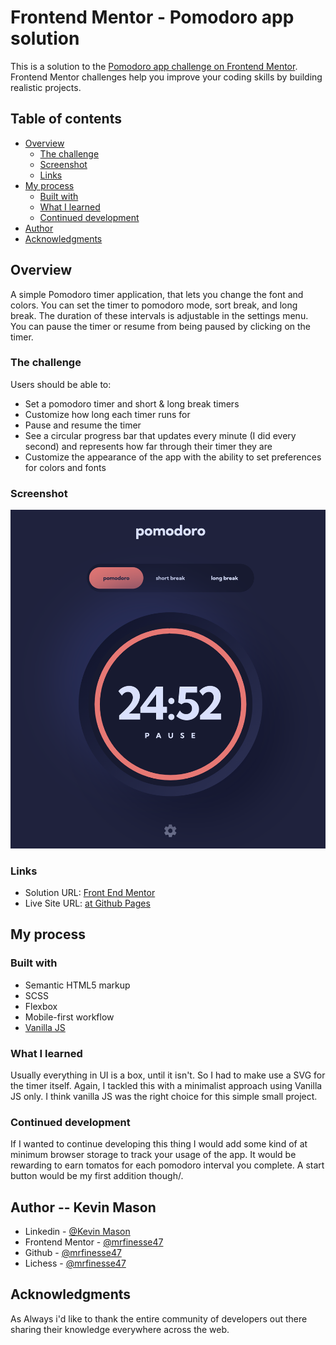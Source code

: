 # Frontend Mentor - Pomodoro app solution

This is a solution to the [Pomodoro app challenge on Frontend Mentor](https://www.frontendmentor.io/challenges/pomodoro-app-KBFnycJ6G). Frontend Mentor challenges help you improve your coding skills by building realistic projects.

## Table of contents

- [Overview](#overview)
  - [The challenge](#the-challenge)
  - [Screenshot](#screenshot)
  - [Links](#links)
- [My process](#my-process)
  - [Built with](#built-with)
  - [What I learned](#what-i-learned)
  - [Continued development](#continued-development)
- [Author](#author)
- [Acknowledgments](#acknowledgments)

## Overview

A simple Pomodoro timer application, that lets you change the font and colors. You can set the timer to pomodoro mode, sort break, and long break. The duration of these intervals is adjustable in the settings menu. You can pause the timer or resume from being paused by clicking on the timer.

### The challenge

Users should be able to:

- Set a pomodoro timer and short & long break timers
- Customize how long each timer runs for
- Pause and resume the timer
- See a circular progress bar that updates every minute (I did every second) and represents how far through their timer they are
- Customize the appearance of the app with the ability to set preferences for colors and fonts

### Screenshot

![The Timer in pomodoro mode](./screenshots//1.png)

### Links

- Solution URL: [Front End Mentor](https://www.frontendmentor.io/solutions/pomodoro-timer-created-with-the-vanilla-js-framework-ajq63lcSed)
- Live Site URL: [at Github Pages](https://mrfinesse47.github.io/pomodoro/)

## My process

### Built with

- Semantic HTML5 markup
- SCSS
- Flexbox
- Mobile-first workflow
- [Vanilla JS](http://vanilla-js.com/)

### What I learned

Usually everything in UI is a box, until it isn't. So I had to make use a SVG for the timer itself. Again, I tackled this with a minimalist approach using Vanilla JS only. I think vanilla JS was the right choice for this simple small project.

### Continued development

If I wanted to continue developing this thing I would add some kind of at minimum browser storage to track your usage of the app. It would be rewarding to earn tomatos for each pomodoro interval you complete. A start button would be my first addition though/.

## Author -- Kevin Mason

- Linkedin - [@Kevin Mason](https://www.linkedin.com/in/kevin-mason-7b83b3228/)
- Frontend Mentor - [@mrfinesse47](https://www.frontendmentor.io/profile/mrfinesse47)
- Github - [@mrfinesse47](https://github.com/mrfinesse47/)
- Lichess - [@mrfinesse47](https://lichess.org/@/mrfinesse47)

## Acknowledgments

As Always i'd like to thank the entire community of developers out there sharing their knowledge everywhere across the web.
